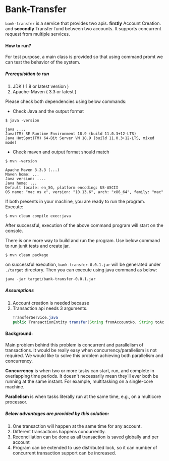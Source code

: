# Bank-Transfer

`bank-transfer` is a service that provides two apis. **firstly** Account Creation.
and **secondly** Transfer fund between two accounts. It supports concurrent request from multiple services.


#### How to run?
 
For test purpose, a main class is provided so that using command promt we can test the behavior of the system.

##### Prerequisition to run
1. JDK ( 1.8 or latest version )
2. Apache-Maven ( 3.3 or latest ) 

Please check both dependencies using below commands:
* Check Java and the output format 
```
$ java -version

java ....
Java(TM) SE Runtime Environment 18.9 (build 11.0.3+12-LTS)
Java HotSpot(TM) 64-Bit Server VM 18.9 (build 11.0.3+12-LTS, mixed mode)
```
* Check maven and output format should match
```
$ mvn -version

Apache Maven 3.3.3 (...)
Maven home: ...
Java version: ....
Java home: ...
Default locale: en_SG, platform encoding: US-ASCII
OS name: "mac os x", version: "10.13.6", arch: "x86_64", family: "mac"
```

If both presents in your machine, you are ready to run the program. Execute:
```
$ mvn clean compile exec:java 
```
After successful, execution of the above command program will start on the console.

There is one more way to build and run the program. 
Use below command to run junit tests and create jar.
```
$ mvn clean package
```
on successful execution, `bank-transfer-0.0.1.jar` will be generated under `./target` directory.
Then you can execute using java command as below:
```
java -jar target/bank-transfer-0.0.1.jar
```
##### Assumptions
1. Account creation is needed because
2. Transaction api needs 3 arguments.
    ```java
    TransferService.java
    public TransactionEntity transfer(String fromAccountNo, String toAccountNo, double amount)
    ```

#### Background:

Main problem behind this problem is concurrent and parallelism of transactions. It would be really easy when concurrency/parallelism is not required. We would like to 
solve this problem achieving both parallelism and concurrency.<br/>

**Concurrency** is when two or more tasks can start, run, and complete in overlapping time periods. It doesn't necessarily mean they'll ever both be running at the same instant. For example, multitasking on a single-core machine.

**Parallelism** is when tasks literally run at the same time, e.g., on a multicore processor.

##### Below advantages are provided by this solution:
1. One transaction will happen at the same time for any account.
2. Different transactions happens concurrently.
3. Reconciliation can be done as all transaction is saved globally and per account
4. Program can be extended to use distributed lock, so it can number of concurrent transaction support can be increased.

